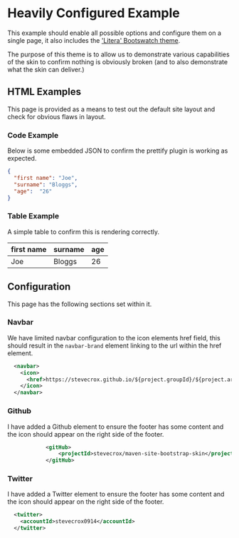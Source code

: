 # Heavily Configured Example

This example should enable all possible options and configure them on a single page, it also includes the ['Litera' Bootswatch theme](https://bootswatch.com/litera/).

The purpose of this theme is to allow us to demonstrate various capabilities of the skin to confirm nothing is obviously broken (and to also demonstrate what the skin can deliver.)

## HTML Examples

This page is provided as a means to test out the default site layout and check for obvious flaws in layout.

### Code Example
Below is some embedded JSON to confirm the prettify plugin is working as expected.

```json
{  
  "first name": "Joe",
  "surname": "Bloggs",
  "age":  "26"
}
```
### Table Example
A simple table to confirm this is rendering correctly.

| first name | surname | age |
|------------| ------- | --- |
| Joe        | Bloggs  | 26  |

## Configuration

This page has the following sections set within it.

### Navbar

We have limited navbar configuration to the icon elements href field, this should result in the `navbar-brand` element linking to the url within the href element.
```xml
  <navbar>
    <icon>
      <href>https://stevecrox.github.io/${project.groupId}/${project.artifactId}</href>
    </icon>
  </navbar>
```

### Github

I have added a Github element to ensure the footer has some content and the icon should appear on the right side of the footer.

```xml
            <gitHub>
                <projectId>stevecrox/maven-site-bootstrap-skin</projectId>
            </gitHub>
```

### Twitter
I have added a Twitter element to ensure the footer has some content and the icon should appear on the right side of the footer.

```xml
  <twitter>
    <accountId>stevecrox0914</accountId>
  </twitter>
```